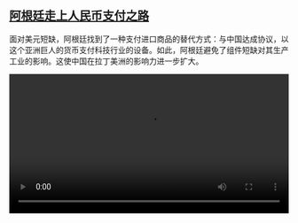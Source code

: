 <!--1685112427000-->
[阿根廷走上人民币支付之路](https://www.dw.com/zh/%E9%98%BF%E6%A0%B9%E5%BB%B7%E8%B5%B0%E4%B8%8A%E4%BA%BA%E6%B0%91%E5%B8%81%E6%94%AF%E4%BB%98%E4%B9%8B%E8%B7%AF/a-65746913)
------

<p>面对美元短缺，阿根廷找到了一种支付进口商品的替代方式：与中国达成协议，以这个亚洲巨人的货币支付科技行业的设备。如此，阿根廷避免了组件短缺对其生产工业的影响。这使中国在拉丁美洲的影响力进一步扩大。</small></p><video src="https://tvdownloaddw-a.akamaihd.net/dwtv_video/flv/vdt_zh/2023/bchi230526_001_argentina01_01v_AVC_1280x720.mp4" controls style="width:100%"></video>
